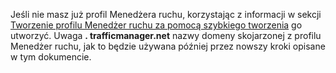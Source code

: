 Jeśli nie masz już profil Menedżera ruchu, korzystając z informacji w sekcji [Tworzenie profilu Menedżer ruchu za pomocą szybkiego tworzenia](../articles/traffic-manager/traffic-manager-manage-profiles.md) go utworzyć. Uwaga **. trafficmanager.net** nazwy domeny skojarzonej z profilu Menedżer ruchu, jak to będzie używana później przez nowszy kroki opisane w tym dokumencie.
